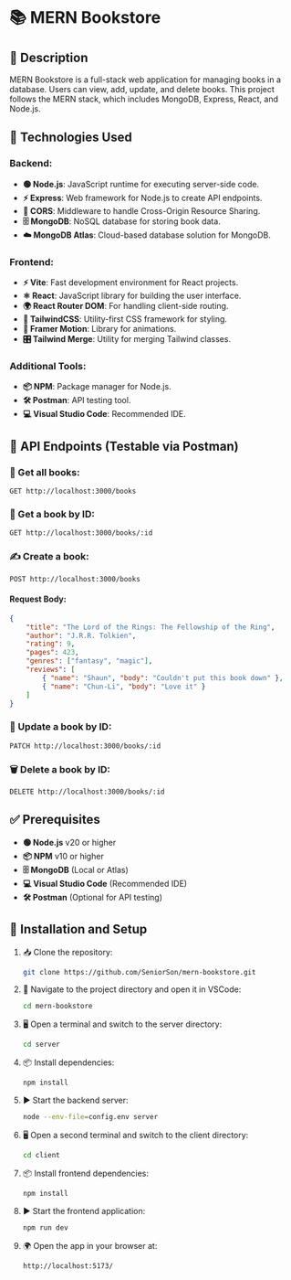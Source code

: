 # 📚 MERN Bookstore

## 📝 Description
MERN Bookstore is a full-stack web application for managing books in a database. Users can view, add, update, and delete books. This project follows the MERN stack, which includes MongoDB, Express, React, and Node.js.

## 🚀 Technologies Used
### Backend:
- **🟢 Node.js**: JavaScript runtime for executing server-side code.
- **⚡ Express**: Web framework for Node.js to create API endpoints.
- **🔗 CORS**: Middleware to handle Cross-Origin Resource Sharing.
- **🗄️ MongoDB**: NoSQL database for storing book data.
- **☁️ MongoDB Atlas**: Cloud-based database solution for MongoDB.

### Frontend:
- **⚡ Vite**: Fast development environment for React projects.
- **⚛️ React**: JavaScript library for building the user interface.
- **🌍 React Router DOM**: For handling client-side routing.
- **🎨 TailwindCSS**: Utility-first CSS framework for styling.
- **💫 Framer Motion**: Library for animations.
- **🎛️ Tailwind Merge**: Utility for merging Tailwind classes.

### Additional Tools:
- **📦 NPM**: Package manager for Node.js.
- **🛠️ Postman**: API testing tool.
- **💻 Visual Studio Code**: Recommended IDE.

## 🔗 API Endpoints (Testable via Postman)
### 📖 Get all books:
```http
GET http://localhost:3000/books
```

### 📖 Get a book by ID:
```http
GET http://localhost:3000/books/:id
```

### ✍️ Create a book:
```http
POST http://localhost:3000/books
```
#### Request Body:
```json
{
    "title": "The Lord of the Rings: The Fellowship of the Ring",
    "author": "J.R.R. Tolkien",
    "rating": 9,
    "pages": 423,
    "genres": ["fantasy", "magic"],
    "reviews": [
        { "name": "Shaun", "body": "Couldn't put this book down" },
        { "name": "Chun-Li", "body": "Love it" }
    ]
}
```

### 🔄 Update a book by ID:
```http
PATCH http://localhost:3000/books/:id
```

### 🗑️ Delete a book by ID:
```http
DELETE http://localhost:3000/books/:id
```

## ✅ Prerequisites
- **🟢 Node.js** v20 or higher
- **📦 NPM** v10 or higher
- **🗄️ MongoDB** (Local or Atlas)
- **💻 Visual Studio Code** (Recommended IDE)
- **🛠️ Postman** (Optional for API testing)

## 🔧 Installation and Setup
1. 📥 Clone the repository:
   ```sh
   git clone https://github.com/SeniorSon/mern-bookstore.git
   ```
2. 📂 Navigate to the project directory and open it in VSCode:
   ```sh
   cd mern-bookstore
   ```
3. 🖥️ Open a terminal and switch to the server directory:
   ```sh
   cd server
   ```
4. 📦 Install dependencies:
   ```sh
   npm install
   ```
5. ▶️ Start the backend server:
   ```sh
   node --env-file=config.env server
   ```
6. 🖥️ Open a second terminal and switch to the client directory:
   ```sh
   cd client
   ```
7. 📦 Install frontend dependencies:
   ```sh
   npm install
   ```
8. ▶️ Start the frontend application:
   ```sh
   npm run dev
   ```
9. 🌍 Open the app in your browser at:
   ```
   http://localhost:5173/
   ```

